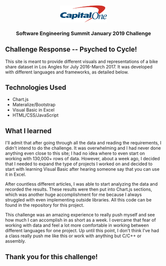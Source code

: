 <p align="center">
    <img src="img/capitalOneLogo.png" width="150">
  </a>

  <h3 align="center">Software Engineering Summit January 2019 Challenge</h3>
</p>

## Challenge Response -- Psyched to Cycle!
This site is meant to provide different visuals and representations of a bike share dataset in Los Angles for July 2016-March 2017. It was developed with different languages and frameworks, as detailed below.

## Technologies Used
* Chart.js
* Materalize/Bootstrap
* Visual Basic in Excel
* HTML/CSS/JavaScript

## What I learned
I'll admit that after going through all the data and reading the requirements, I didn't intend to do the challenge. It was overwhelming and I had never done anything even close to this site; I had no idea where to even start on working with 130,000+ rows of data. However, about a week ago, I decided that I needed to expand the type of projects I worked on and decided to start with learning Visual Basic after hearing someone say that you can use it in Excel.

After countless different articles, I was able to start analyzing the data and recorded the results. These results were then put into Chart.js sections, which was another huge accomplishment for me because I always struggled with even implementing outside libraries. All this code can be found in the repository for this project.

This challenge was an amazing experience to really push myself and see how much I can accomplish in as short as a week. I overcame that fear of working with data and feel a lot more comfortable in working between different languages for one project. Up until this point, I don't think I've had a class really push me like this or work with anything but C/C++ or assembly.
## Thank you for this challenge!
